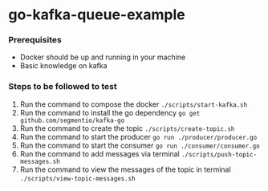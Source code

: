 # go-kafka-queue-example

### Prerequisites

- Docker should be up and running in your machine
- Basic knowledge on kafka

### Steps to be followed to test

1.  Run the command to compose the docker
    `./scripts/start-kafka.sh`
2.  Run the command to install the go dependency
    `go get github.com/segmentio/kafka-go`
3.  Run the command to create the topic
    `./scripts/create-topic.sh`
4.  Run the command to start the producer
    `go run ./producer/producer.go`
5.  Run the command to start the consumer
    `go run ./consumer/consumer.go`
6.  Run the command to add messages via terminal
    `./scripts/push-topic-messages.sh`
7.  Run the command to view the messages of the topic in terminal
    `./scripts/view-topic-messages.sh`
